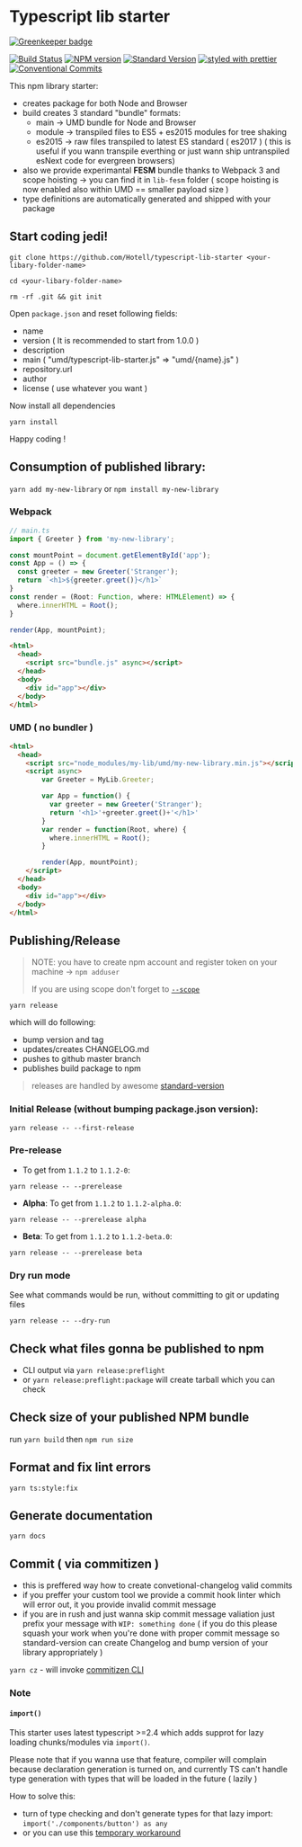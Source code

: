 # Typescript lib starter

[![Greenkeeper badge](https://badges.greenkeeper.io/Hotell/typescript-lib-starter.svg)](https://greenkeeper.io/)

[![Build Status](https://travis-ci.org/Hotell/typescript-lib-starter.svg?branch=master)](https://travis-ci.org/Hotell/typescript-lib-starter)
[![NPM version](https://img.shields.io/npm/v/standard-version.svg)](https://www.npmjs.com/package/typescript-lib-starter)
[![Standard Version](https://img.shields.io/badge/release-standard%20version-brightgreen.svg)](https://github.com/conventional-changelog/standard-version)
[![styled with prettier](https://img.shields.io/badge/styled_with-prettier-ff69b4.svg)](https://github.com/prettier/prettier)
[![Conventional Commits](https://img.shields.io/badge/Conventional%20Commits-1.0.0-yellow.svg)](https://conventionalcommits.org)


This npm library starter:

- creates package for both Node and Browser
- build creates 3 standard "bundle" formats:
  - main -> UMD bundle for Node and Browser
  - module -> transpiled files to ES5 + es2015 modules for tree shaking
  - es2015 -> raw files transpiled to latest ES standard ( es2017 ) ( this is useful if you wann transpile everthing or just wann ship untranspiled esNext code for evergreen browsers)
- also we provide experimantal **FESM** bundle thanks to Webpack 3 and scope hoisting -> you can find it in `lib-fesm` folder ( scope hoisting is now enabled also within UMD == smaller payload size )
- type definitions are automatically generated and shipped with your package

## Start coding jedi!

`git clone https://github.com/Hotell/typescript-lib-starter <your-libary-folder-name>`

`cd <your-libary-folder-name>`

`rm -rf .git && git init`

Open `package.json` and reset following fields:
- name
- version ( It is recommended to start from 1.0.0 )
- description
- main ( "umd/typescript-lib-starter.js" => "umd/{name}.js" )
- repository.url
- author
- license ( use whatever you want )

Now install all dependencies

`yarn install`

Happy coding !

## Consumption of published library:

`yarn add my-new-library` or `npm install my-new-library`

### Webpack

```ts
// main.ts
import { Greeter } from 'my-new-library';

const mountPoint = document.getElementById('app');
const App = () => {
  const greeter = new Greeter('Stranger');
  return `<h1>${greeter.greet()}</h1>`
}
const render = (Root: Function, where: HTMLElement) => {
  where.innerHTML = Root();
}

render(App, mountPoint);
```

```html
<html>
  <head>
    <script src="bundle.js" async></script>
  </head>
  <body>
    <div id="app"></div>
  </body>
</html>
```

### UMD ( no bundler )

```html
<html>
  <head>
    <script src="node_modules/my-lib/umd/my-new-library.min.js"></script>
    <script async>
        var Greeter = MyLib.Greeter;

        var App = function() {
          var greeter = new Greeter('Stranger');
          return '<h1>'+greeter.greet()+'</h1>'
        }
        var render = function(Root, where) {
          where.innerHTML = Root();
        }

        render(App, mountPoint);
    </script>
  </head>
  <body>
    <div id="app"></div>
  </body>
</html>
```

## Publishing/Release

> NOTE: you have to create npm account and register token on your machine
> -> `npm adduser`
>
> If you are using scope don't forget to [`--scope`](https://docs.npmjs.com/cli/adduser#scope)

`yarn release`

which will do following:
- bump version and tag
- updates/creates CHANGELOG.md
- pushes to github master branch
- publishes build package to npm

> releases are handled by awesome [standard-version](https://github.com/conventional-changelog/standard-version)


### Initial Release (without bumping package.json version):

`yarn release -- --first-release`

### Pre-release

- To get from `1.1.2` to `1.1.2-0`:

`yarn release -- --prerelease`

- **Alpha**: To get from `1.1.2` to `1.1.2-alpha.0`:

`yarn release -- --prerelease alpha`

- **Beta**: To get from `1.1.2` to `1.1.2-beta.0`:

`yarn release -- --prerelease beta`

### Dry run mode

See what commands would be run, without committing to git or updating files

`yarn release -- --dry-run`

## Check what files gonna be published to npm

- CLI output via `yarn release:preflight`
- or `yarn release:preflight:package` will create tarball which you can check

## Check size of your published NPM bundle

run `yarn build` then `npm run size`

## Format and fix lint errors

`yarn ts:style:fix`

## Generate documentation

`yarn docs`

## Commit ( via commitizen )

- this is preffered way how to create convetional-changelog valid commits
- if you preffer your custom tool we provide a commit hook linter which will error out, it you provide invalid commit message
- if you are in rush and just wanna skip commit message valiation just prefix your message with `WIP: something done` ( if you do this please squash your work when you're done with proper commit message so standard-version can create Changelog and bump version of your library appropriately )

`yarn cz` - will invoke [commitizen CLI](https://github.com/commitizen/cz-cli)

### Note

#### `import()`

This starter uses latest typescript >=2.4 which adds supprot for lazy loading chunks/modules via `import()`.

Please note that if you wanna use that feature, compiler will complain because declaration generation is turned on, and currently TS
can't handle type generation with types that will be loaded in the future ( lazily )

How to solve this:
- turn of type checking and don't generate types for that lazy import: `import('./components/button') as any`
- or you can use this [temporary workaround](https://github.com/Microsoft/TypeScript/issues/16603#issuecomment-310208259)
